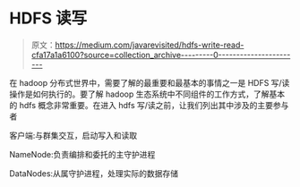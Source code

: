 # HDFS 读写

> 原文：<https://medium.com/javarevisited/hdfs-write-read-cfa17a1a6100?source=collection_archive---------0----------------------->

在 hadoop 分布式世界中，需要了解的最重要和最基本的事情之一是 HDFS 写/读操作是如何执行的。要了解 hadoop 生态系统中不同组件的工作方式，了解基本的 hdfs 概念非常重要。在进入 hdfs 写/读之前，让我们列出其中涉及的主要参与者

客户端:与群集交互，启动写入和读取

NameNode:负责编排和委托的主守护进程

DataNodes:从属守护进程，处理实际的数据存储